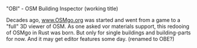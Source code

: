 "OBI" - OSM Building Inspector (working title)

Decades ago, www.OSMgo.org was started and went from a game to a "full" 3D viewer of OSM.
As one asked vor materials support, this redooing of OSMgo in Rust was born.
But only for single buildings and building-parts for now.
And it may get editor features some day. (renamed to OBE?)
